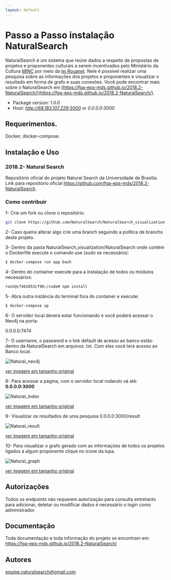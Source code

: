 ```yaml
---
layout: default
---
```


# Passo a Passo instalação NaturalSearch 

NaturalSearch é um sistema que reúne dados a respeito de propostas de projetos e proponentes culturais a serem incentivados pelo Ministério da Cultura [MINC](http://www.cultura.gov.br/) por meio da [lei Rouanet](http://rouanet.cultura.gov.br/o-que-e/). Nele é possivel realizar uma pesquisa sobre as informações dos projetos e proponentes e visualizar o resultado em forma de grafo e suas conexões.  Você pode encontrar mais sobre o NaturalSearch em [https://fga-eps-mds.github.io/2018.2-NaturalSearch/](https://fga-eps-mds.github.io/2018.2-NaturalSearch/).


- Package version: 1.0.0
- Host: *http://68.183.107.229:3000* or *0.0.0.0:3000*

## Requerimentos.

Docker, docker-compose.

## Instalação e Uso


### 2018.2- Natural Search
Repositório oficial do projeto Natural Search da Universidade de Brasília. Link para repositório oficial https://github.com/fga-eps-mds/2018.2-NaturalSearch.

### Como contribuir

1- Crie um fork ou clone o repositório.

```sh
git clone https://github.com/NaturalSearch/NaturalSearch_visualization.git
```

2- Caso queira alterar algo crie uma branch seguindo a política de branchs deste projeto. 

3- Dentro da pasta NaturalSearch_visualization/NaturalSearch onde contém o Dockerfile execute o comando use (sudo se necessário):
```sh
$ docker-compose run app bash
```
4- Dentro do container execute para a instalação de todos os módulos necessários:

```sh
root@cf461053cf90:/code# npm install
```
5- Abra outra instância do terminal fora do container e execute:

```sh
$ docker-compose up
```
6- O servidor local deverá estar funcionando e você poderá acessar o Neo4j na porta:

0.0.0.0:7474

7- O username, o password e o link default de acesso ao banco estão dentro da NaturalSearch em arquivos .txt. Com elas você terá acesso ao Banco local.

![Natural_neo4j](https://fga-eps-mds.github.io/2018.2-NaturalSearch/docs/images/Natural_neo4j.png)

[ver imagem em tamanho original](https://fga-eps-mds.github.io/2018.2-NaturalSearch/docs/images/Natural_neo4j.png)

8- Para acessar a página, com o servidor local rodando vá até:  **0.0.0.0:3000**

![Natural_index](https://fga-eps-mds.github.io/2018.2-NaturalSearch/docs/images/Natural_index.png)

[ver imagem em tamanho original](https://fga-eps-mds.github.io/2018.2-NaturalSearch/docs/images/Natural_index.png)


9- Visualizar os resultados de uma pesquisa 0.0.0.0:3000/result

![Natural_result](https://fga-eps-mds.github.io/2018.2-NaturalSearch/docs/images/Natural_result.png)

[ver imagem em tamanho original](https://fga-eps-mds.github.io/2018.2-NaturalSearch/docs/images/Natural_result.png)

10- Para visualizar o grafo gerado com as informações de todos os projetos ligados a algum proponente clique no ícone da lupa. 

![Natural_graph](https://fga-eps-mds.github.io/2018.2-NaturalSearch/docs/images/Natural_graph.png)

[ver imagem em tamanho original](https://fga-eps-mds.github.io/2018.2-NaturalSearch/docs/images/Natural_graph.png)


## Autorizações

Todos os endpoints não requerem autorização para consulta entretanto para adicionar, deletar ou modificar dados é necessário o login como administrador.

## Documentação

Toda documentação e toda informação do projeto se encontram em: https://fga-eps-mds.github.io/2018.2-NaturalSearch/

## Autores

equipe.naturalsearch@gmail.com





